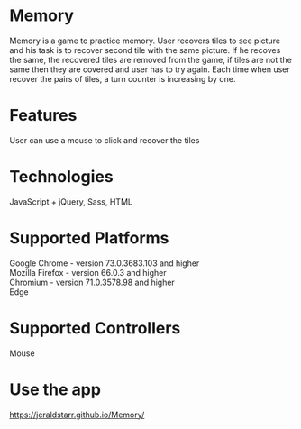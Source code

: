 # Memory
Memory is a game to practice memory. User recovers tiles to see picture and his task is to recover second tile with the same picture. If he recoves the same, the recovered tiles are removed from the game, if tiles are not the same then they are covered and user has to try again. Each time when user recover the pairs of tiles, a turn counter is increasing by one.
# Features
User can use a mouse to click and recover the tiles
# Technologies
JavaScript + jQuery, Sass, HTML
# Supported Platforms
Google Chrome - version 73.0.3683.103 and higher  
Mozilla Firefox - version 66.0.3 and higher  
Chromium - version 71.0.3578.98 and higher  
Edge
# Supported Controllers
Mouse
# Use the app
https://jeraldstarr.github.io/Memory/

